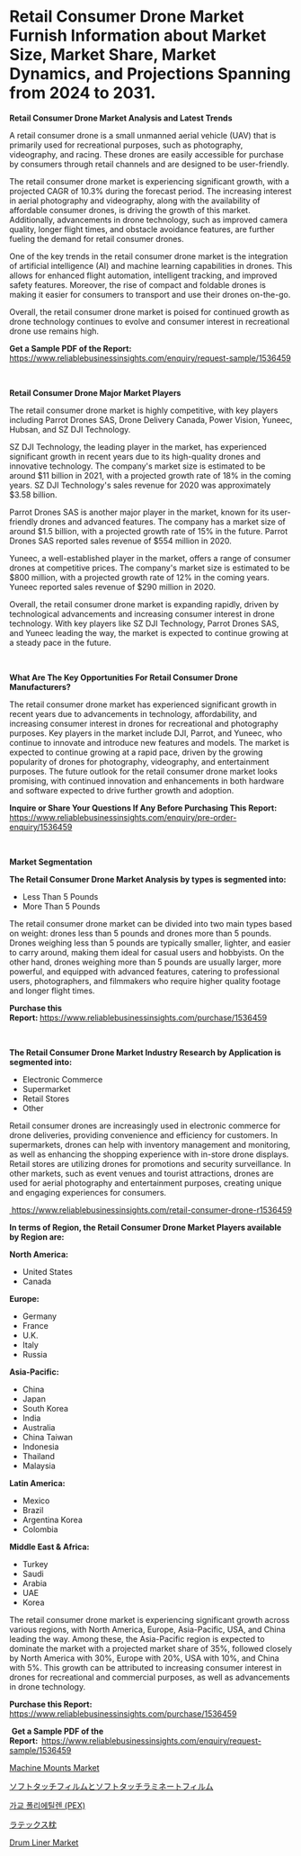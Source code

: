 <p><h1>Retail Consumer Drone Market Furnish Information about Market Size, Market Share, Market Dynamics, and Projections Spanning from 2024 to 2031.</h1></p><p><strong>Retail Consumer Drone Market Analysis and Latest Trends</strong></p>
<p><p>A retail consumer drone is a small unmanned aerial vehicle (UAV) that is primarily used for recreational purposes, such as photography, videography, and racing. These drones are easily accessible for purchase by consumers through retail channels and are designed to be user-friendly.</p><p>The retail consumer drone market is experiencing significant growth, with a projected CAGR of 10.3% during the forecast period. The increasing interest in aerial photography and videography, along with the availability of affordable consumer drones, is driving the growth of this market. Additionally, advancements in drone technology, such as improved camera quality, longer flight times, and obstacle avoidance features, are further fueling the demand for retail consumer drones.</p><p>One of the key trends in the retail consumer drone market is the integration of artificial intelligence (AI) and machine learning capabilities in drones. This allows for enhanced flight automation, intelligent tracking, and improved safety features. Moreover, the rise of compact and foldable drones is making it easier for consumers to transport and use their drones on-the-go.</p><p>Overall, the retail consumer drone market is poised for continued growth as drone technology continues to evolve and consumer interest in recreational drone use remains high.</p></p>
<p><strong>Get a Sample PDF of the Report:&nbsp;</strong> <a href="https://www.reliablebusinessinsights.com/enquiry/request-sample/1536459">https://www.reliablebusinessinsights.com/enquiry/request-sample/1536459</a></p>
<p>&nbsp;</p>
<p><strong>Retail Consumer Drone Major Market Players</strong></p>
<p><p>The retail consumer drone market is highly competitive, with key players including Parrot Drones SAS, Drone Delivery Canada, Power Vision, Yuneec, Hubsan, and SZ DJI Technology. </p><p>SZ DJI Technology, the leading player in the market, has experienced significant growth in recent years due to its high-quality drones and innovative technology. The company's market size is estimated to be around $11 billion in 2021, with a projected growth rate of 18% in the coming years. SZ DJI Technology's sales revenue for 2020 was approximately $3.58 billion. </p><p>Parrot Drones SAS is another major player in the market, known for its user-friendly drones and advanced features. The company has a market size of around $1.5 billion, with a projected growth rate of 15% in the future. Parrot Drones SAS reported sales revenue of $554 million in 2020. </p><p>Yuneec, a well-established player in the market, offers a range of consumer drones at competitive prices. The company's market size is estimated to be $800 million, with a projected growth rate of 12% in the coming years. Yuneec reported sales revenue of $290 million in 2020. </p><p>Overall, the retail consumer drone market is expanding rapidly, driven by technological advancements and increasing consumer interest in drone technology. With key players like SZ DJI Technology, Parrot Drones SAS, and Yuneec leading the way, the market is expected to continue growing at a steady pace in the future.</p></p>
<p>&nbsp;</p>
<p><strong>What Are The Key Opportunities For Retail Consumer Drone Manufacturers?</strong></p>
<p><p>The retail consumer drone market has experienced significant growth in recent years due to advancements in technology, affordability, and increasing consumer interest in drones for recreational and photography purposes. Key players in the market include DJI, Parrot, and Yuneec, who continue to innovate and introduce new features and models. The market is expected to continue growing at a rapid pace, driven by the growing popularity of drones for photography, videography, and entertainment purposes. The future outlook for the retail consumer drone market looks promising, with continued innovation and enhancements in both hardware and software expected to drive further growth and adoption.</p></p>
<p><strong>Inquire or Share Your Questions If Any Before Purchasing This Report:</strong> <a href="https://www.reliablebusinessinsights.com/enquiry/pre-order-enquiry/1536459">https://www.reliablebusinessinsights.com/enquiry/pre-order-enquiry/1536459</a></p>
<p>&nbsp;</p>
<p><strong>Market Segmentation</strong></p>
<p><strong>The Retail Consumer Drone Market Analysis by types is segmented into:</strong></p>
<p><ul><li>Less Than 5 Pounds</li><li>More Than 5 Pounds</li></ul></p>
<p><p>The retail consumer drone market can be divided into two main types based on weight: drones less than 5 pounds and drones more than 5 pounds. Drones weighing less than 5 pounds are typically smaller, lighter, and easier to carry around, making them ideal for casual users and hobbyists. On the other hand, drones weighing more than 5 pounds are usually larger, more powerful, and equipped with advanced features, catering to professional users, photographers, and filmmakers who require higher quality footage and longer flight times.</p></p>
<p><strong>Purchase this Report:&nbsp;</strong><a href="https://www.reliablebusinessinsights.com/purchase/1536459">https://www.reliablebusinessinsights.com/purchase/1536459</a></p>
<p>&nbsp;</p>
<p><strong>The Retail Consumer Drone Market Industry Research by Application is segmented into:</strong></p>
<p><ul><li>Electronic Commerce</li><li>Supermarket</li><li>Retail Stores</li><li>Other</li></ul></p>
<p><p>Retail consumer drones are increasingly used in electronic commerce for drone deliveries, providing convenience and efficiency for customers. In supermarkets, drones can help with inventory management and monitoring, as well as enhancing the shopping experience with in-store drone displays. Retail stores are utilizing drones for promotions and security surveillance. In other markets, such as event venues and tourist attractions, drones are used for aerial photography and entertainment purposes, creating unique and engaging experiences for consumers.</p></p>
<p><a href="https://www.reliablebusinessinsights.com/retail-consumer-drone-r1536459">&nbsp;https://www.reliablebusinessinsights.com/retail-consumer-drone-r1536459</a></p>
<p><strong>In terms of Region, the Retail Consumer Drone Market Players available by Region are:</strong></p>
<p>
    <p> <strong> North America: </strong>
        <ul>
            <li>United States</li>
            <li>Canada</li>
        </ul>
        </p> 
    <p> <strong> Europe: </strong>
        <ul>
            <li>Germany</li>
            <li>France</li>
            <li>U.K.</li>
            <li>Italy</li>
            <li>Russia</li>
        </ul>
        </p> 
    <p> <strong> Asia-Pacific: </strong>
        <ul>
            <li>China</li>
            <li>Japan</li>
            <li>South Korea</li>
            <li>India</li>
            <li>Australia</li>
            <li>China Taiwan</li>
            <li>Indonesia</li>
            <li>Thailand</li>
            <li>Malaysia</li>
        </ul>
        </p> 
    <p> <strong> Latin America: </strong>
        <ul>
            <li>Mexico</li>
            <li>Brazil</li>
            <li>Argentina Korea</li>
            <li>Colombia</li>
        </ul>
        </p> 
    <p> <strong> Middle East & Africa: </strong>
        <ul>
            <li>Turkey</li>
            <li>Saudi</li>
            <li>Arabia</li>
            <li>UAE</li>
            <li>Korea</li>
        </ul>
    </p>
    </p>
<p><p>The retail consumer drone market is experiencing significant growth across various regions, with North America, Europe, Asia-Pacific, USA, and China leading the way. Among these, the Asia-Pacific region is expected to dominate the market with a projected market share of 35%, followed closely by North America with 30%, Europe with 20%, USA with 10%, and China with 5%. This growth can be attributed to increasing consumer interest in drones for recreational and commercial purposes, as well as advancements in drone technology.</p></p>
<p><strong>Purchase this Report: </strong><a href="https://www.reliablebusinessinsights.com/purchase/1536459">https://www.reliablebusinessinsights.com/purchase/1536459</a></p>
<p>&nbsp;<strong>Get a Sample PDF of the Report:&nbsp;&nbsp;</strong><a href="https://www.reliablebusinessinsights.com/enquiry/request-sample/1536459">https://www.reliablebusinessinsights.com/enquiry/request-sample/1536459</a></p>
<p><strong></strong></p>
<p><p><a href="https://github.com/mabenkhyari11/Market-Research-Report-List-1/blob/main/machine-mounts-market.md">Machine Mounts Market</a></p><p><a href="https://github.com/DeonBoer2023/Market-Research-Report-List-1/blob/main/9735900162449.md">ソフトタッチフィルムとソフトタッチラミネートフィルム</a></p><p><a href="https://github.com/oajzkywllm460/Market-Research-Report-List-2/blob/main/5109365174900.md">가교 폴리에틸렌 (PEX)</a></p><p><a href="https://github.com/dawson566/Market-Research-Report-List-2/blob/main/3057844162448.md">ラテックス枕</a></p><p><a href="https://github.com/claudianurdin/Market-Research-Report-List-1/blob/main/drum-liner-market.md">Drum Liner Market</a></p></p>